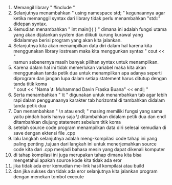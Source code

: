 
1. Memangil library " #include <iostream> "
2. Selanjutnya menambahkan 
" using namespace std; " 
kegunaannya agar ketika memanggil syntax dari library tidak perlu menambahkan "std::" didepan syntax.
3. Kemudian menambahkan 
" int main(){ 		} " 
dimana ini adalah fungsi utama yang akan dijalankan system dan diikuti kurung kurawal yang didalamnya berisi program yang akan kita jalankan.
4. Selanjutnya kita akan menampilkan data diri dalam hal karena kita menggunakan library iostream maka kita menggunkan syntax 
" cout << "  
namun sebenernya masih banyak pilihan syntax untuk menampilkan.
5. Karena dalam hal ini tidak memerlukan variabel maka kita akan menggunakan tanda petik dua untuk menampilkan apa adanya seperti diprogram dan jangan lupa dalam setiap statement harus ditutup dengan tanda titik koma   
" cout << "Nama \t: Muhammad Davin Fraska Buana" << endl; "
6. Serta menambahkan 
" \t "
digunakan untuk menambahkan tab agar lebih rapi dalam penggunaanya karakter tab horizontal di tambahkan didalam tanda petik dua 
7. Dan menambahkan
" \n atau endl; " 
masing memiliki fungsi yang sama yaitu pindah baris hanya saja \t ditambahkan didalam petik dua dan endl ditambahkan diujung statement sebelum titik koma
8. setelah source code program menampilkan data diri selesai kemudian di save dengan ektensi file .cpp 
9. lalu langkah selanjutnya adalah meng-kompilasi code tahap ini yang paling penting ,tujuan dari langkah ini untuk menerjemahkan source code kita dari .cpp menjadi bahasa mesin yang dapat dikenali komputer 
10. di tahap kompilasi ini juga merupakan tahap dimana kita bisa mengetahui apakah source kode kita tidak ada eror
11. jika tidak ada eror kemudian me-link hasil kompilasi atau build 
12. dan jika sukses dan tidak ada eror selanjutnya kita jalankan program dengan menekan tombol execute
